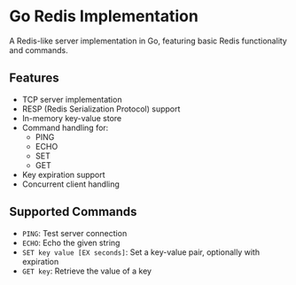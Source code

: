 # Go Redis Implementation

A Redis-like server implementation in Go, featuring basic Redis functionality and commands.

## Features

- TCP server implementation
- RESP (Redis Serialization Protocol) support
- In-memory key-value store
- Command handling for:
  - PING
  - ECHO
  - SET
  - GET
- Key expiration support
- Concurrent client handling

## Supported Commands

- `PING`: Test server connection
- `ECHO`: Echo the given string
- `SET key value [EX seconds]`: Set a key-value pair, optionally with expiration
- `GET key`: Retrieve the value of a key

